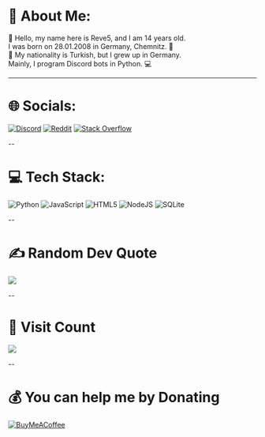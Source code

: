 # 💫 About Me:
👋 Hello, my name here is Reve5, and I am 14 years old. <br>I was born on 28.01.2008 in Germany, Chemnitz. 📍<br>👤 My nationality is Turkish, but I grew up in Germany. <br>Mainly, I program Discord bots in Python. 💻

---
# 🌐 Socials:
[![Discord](https://img.shields.io/badge/Discord-%237289DA.svg?logo=discord&logoColor=white)](htttps://discord.gg/D5EeNgeDyG) [![Reddit](https://img.shields.io/badge/Reddit-%23FF4500.svg?logo=Reddit&logoColor=white)](https://reddit.com/user/ItsReve) [![Stack Overflow](https://img.shields.io/badge/-Stackoverflow-FE7A16?logo=stack-overflow&logoColor=white)](https://stackoverflow.com/users/20748793) 

--
# 💻 Tech Stack:
![Python](https://img.shields.io/badge/python-3670A0?style=for-the-badge&logo=python&logoColor=ffdd54) ![JavaScript](https://img.shields.io/badge/javascript-%23323330.svg?style=for-the-badge&logo=javascript&logoColor=%23F7DF1E) ![HTML5](https://img.shields.io/badge/html5-%23E34F26.svg?style=for-the-badge&logo=html5&logoColor=white) ![NodeJS](https://img.shields.io/badge/node.js-6DA55F?style=for-the-badge&logo=node.js&logoColor=white) ![SQLite](https://img.shields.io/badge/sqlite-%2307405e.svg?style=for-the-badge&logo=sqlite&logoColor=white)

--
# ✍️ Random Dev Quote
![](https://quotes-github-readme.vercel.app/api?type=horizontal&theme=dark)

--
# 👀 Visit Count
[![](https://visitcount.itsvg.in/api?id=Reve5&icon=0&color=12)](https://visitcount.itsvg.in)

--
# 💰 You can help me by Donating
[![BuyMeACoffee](https://img.shields.io/badge/Buy%20Me%20a%20Coffee-ffdd00?style=for-the-badge&logo=buy-me-a-coffee&logoColor=black)](https://buymeacoffee.com/revecntw)

<!-- Proudly created with GPRM ( https://gprm.itsvg.in ) -->
